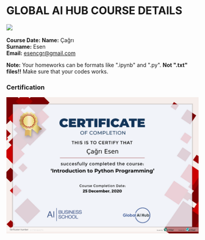 # GLOBAL AI HUB COURSE DETAILS
![](img/logo.png)

**Course Date:**
**Name:** Çağrı  
**Surname:** Esen  
**Email:** esencgr@gmail.com 

**Note:** Your homeworks can be formats like ".ipynb" and ".py". **Not ".txt" files!!** Make sure that your codes works.  


### Certification
![](certification.png)

